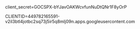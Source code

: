 client_secret=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


CLIENTID=449782165591-v2il3btl4jotbc2sq73j5ir5q8mlj09n.apps.googleusercontent.com